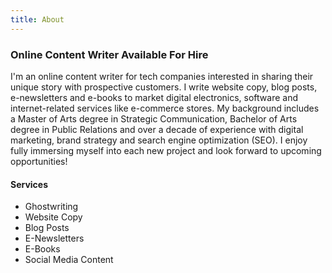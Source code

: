 ```yaml
---
title: About
---
```

### Online Content Writer Available For Hire

I'm an online content writer for tech companies interested in sharing their unique story with prospective customers. I write website copy, blog posts, e-newsletters and e-books to market digital electronics, software and internet-related services like e-commerce stores. My background includes a Master of Arts degree in Strategic Communication, Bachelor of Arts degree in Public Relations and over a decade of experience with digital marketing, brand strategy and search engine optimization (SEO). I enjoy fully immersing myself into each new project and look forward to upcoming opportunities!

#### Services

* Ghostwriting
* Website Copy
* Blog Posts
* E-Newsletters
* E-Books
* Social Media Content